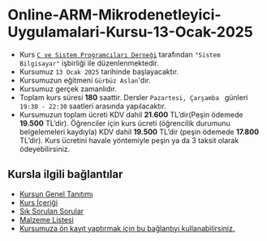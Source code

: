 # Online-ARM-Mikrodenetleyici-Uygulamalari-Kursu-13-Ocak-2025


+ Kurs [`C ve Sistem Programcıları Derneği`](http://www.csystem.org/) tarafından `"Sistem Bilgisayar"` işbirliği ile düzenlenmektedir.
+ Kursumuz `13 Ocak 2025` tarihinde başlayacaktır.
+ Kursumuzun eğitmeni `Gürbüz Aslan`'dır.
+ Kursumuz gerçek zamanlıdır.
+ Toplam kurs süresi __180__ saattir. Dersler `Pazartesi, Çarşamba ` günleri `19:30 - 22:30` saatleri arasında yapılacaktır.
+  Kursumuzun toplam ücreti KDV dahil __21.600__ TL’dir(Peşin ödemede __19.500__ TL’dir). Öğrenciler için kurs ücreti (öğrencilik durumunu belgelemeleri kaydıyla) KDV dahil __19.500__ TL’dir (peşin ödemede __17.800__ TL’dir). Kurs ücretini havale yöntemiyle peşin ya da 3 taksit olarak ödeyebilirsiniz.
## Kursla ilgili bağlantılar
+ [Kursun Genel Tanıtımı](https://github.com/CSD-1993/Online-ARM-Mikrodenetleyici-Uygulamalari-Kursu-27-Mayis-2024/blob/main/kurs_tanitimi.md)
+ [Kurs İçeriği](https://github.com/CSD-1993/Online-ARM-Mikrodenetleyici-Uygulamalari-Kursu-27-Mayis-2024/blob/main/kurs_icerigi.md)
+ [Sık Sorulan Sorular](https://github.com/CSD-1993/Online-ARM-Mikrodenetleyici-Uygulamalari-Kursu-27-Mayis-2024/blob/main/sss.md)
+ [Malzeme Listesi](https://github.com/CSD-1993/Online-ARM-Mikrodenetleyici-Uygulamalari-Kursu-27-Mayis-2024/blob/main/malzemelistesi.md)
+ [Kursumuza ön kayıt yaptırmak için bu bağlantıyı kullanabilirsiniz.](https://us06web.zoom.us/meeting/register/tZIpcu2pqD8rHtf5AnixCz70hCiDWoLP4OSa#/registration)
   

